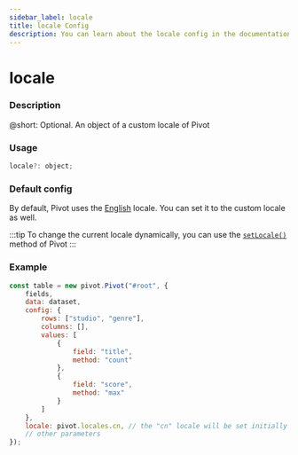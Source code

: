 ```yaml
---
sidebar_label: locale
title: locale Config
description: You can learn about the locale config in the documentation of the DHTMLX JavaScript Pivot library. Browse developer guides and API reference, try out code examples and live demos, and download a free 30-day evaluation version of DHTMLX Pivot.
---
```


# locale

### Description

@short: Optional. An object of a custom locale of Pivot

### Usage

~~~jsx
locale?: object;
~~~

### Default config

By default, Pivot uses the [English](/guides/localization/#default-locale) locale. You can set it to the custom locale as well.

:::tip
To change the current locale dynamically, you can use the [`setLocale()`](/api/methods/setlocale-method) method of Pivot
:::

### Example

~~~jsx {18}
const table = new pivot.Pivot("#root", {
    fields,
    data: dataset,
    config: {
        rows: ["studio", "genre"],
        columns: [],
        values: [
            {
                field: "title",
                method: "count"
            },
            {
                field: "score",
                method: "max"
            }
        ]
    },
    locale: pivot.locales.cn, // the "cn" locale will be set initially
    // other parameters
});
~~~
